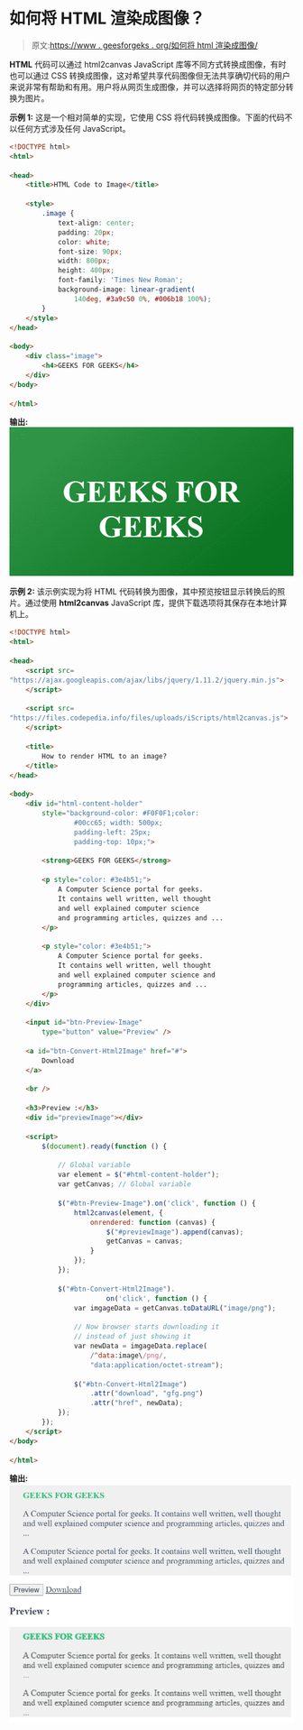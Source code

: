 # 如何将 HTML 渲染成图像？

> 原文:[https://www . geesforgeks . org/如何将 html 渲染成图像/](https://www.geeksforgeeks.org/how-to-render-html-to-an-image/)

**HTML** 代码可以通过 html2canvas JavaScript 库等不同方式转换成图像，有时也可以通过 CSS 转换成图像，这对希望共享代码图像但无法共享确切代码的用户来说非常有帮助和有用。用户将从网页生成图像，并可以选择将网页的特定部分转换为图片。

**示例 1:** 这是一个相对简单的实现，它使用 CSS 将代码转换成图像。下面的代码不以任何方式涉及任何 JavaScript。

```html
<!DOCTYPE html>
<html>

<head>
    <title>HTML Code to Image</title>

    <style>
        .image {
            text-align: center;
            padding: 20px;
            color: white;
            font-size: 90px;
            width: 800px;
            height: 400px;
            font-family: 'Times New Roman';
            background-image: linear-gradient(
                140deg, #3a9c50 0%, #006b18 100%);
        }
    </style>
</head>

<body>
    <div class="image">
        <h4>GEEKS FOR GEEKS</h4>
    </div>
</body>

</html>
```

**输出:**
![](img/e0a98259c985d16b4fceb16dd4af620f.png)

**示例 2:** 该示例实现为将 HTML 代码转换为图像，其中预览按钮显示转换后的照片。通过使用 **html2canvas** JavaScript 库，提供下载选项将其保存在本地计算机上。

```html
<!DOCTYPE html>
<html>

<head>
    <script src=
"https://ajax.googleapis.com/ajax/libs/jquery/1.11.2/jquery.min.js">
    </script>

    <script src=
"https://files.codepedia.info/files/uploads/iScripts/html2canvas.js">
    </script>

    <title>
        How to render HTML to an image?
    </title>
</head>

<body>
    <div id="html-content-holder"
        style="background-color: #F0F0F1;color: 
                #00cc65; width: 500px;
                padding-left: 25px;
                padding-top: 10px;">

        <strong>GEEKS FOR GEEKS</strong>

        <p style="color: #3e4b51;">
            A Computer Science portal for geeks. 
            It contains well written, well thought
            and well explained computer science 
            and programming articles, quizzes and ...
        </p>

        <p style="color: #3e4b51;">
            A Computer Science portal for geeks. 
            It contains well written, well thought 
            and well explained computer science and
            programming articles, quizzes and ...
        </p>
    </div>

    <input id="btn-Preview-Image" 
        type="button" value="Preview" />

    <a id="btn-Convert-Html2Image" href="#">
        Download
    </a>

    <br />

    <h3>Preview :</h3>
    <div id="previewImage"></div>

    <script>
        $(document).ready(function () {

            // Global variable
            var element = $("#html-content-holder");
            var getCanvas; // Global variable

            $("#btn-Preview-Image").on('click', function () {
                html2canvas(element, {
                    onrendered: function (canvas) {
                        $("#previewImage").append(canvas);
                        getCanvas = canvas;
                    }
                });
            });

            $("#btn-Convert-Html2Image").
                        on('click', function () {
                var imgageData = getCanvas.toDataURL("image/png");

                // Now browser starts downloading it 
                // instead of just showing it
                var newData = imgageData.replace(
                    /^data:image\/png/, 
                    "data:application/octet-stream");

                $("#btn-Convert-Html2Image")
                    .attr("download", "gfg.png")
                    .attr("href", newData);
            });
        });
    </script>
</body>

</html>
```

**输出:**
![](img/2c5c6b30964cc3dc3d291dd5ce11a23b.png)